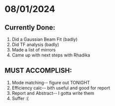 # 08/01/2024

## Currently Done:
1. Did a Gaussian Beam Fit (badly)
2. Did TF analysis (badly)
3. Made a list of mirrors
4. Came up with next steps with Rhadika

## MUST ACCOMPLISH: 
1. Mode matching-- figure out TONIGHT
2. Efficiency calc-- bith useful and good for report
3. Report and Abstract-- I gotta write them
4. Suffer :(

